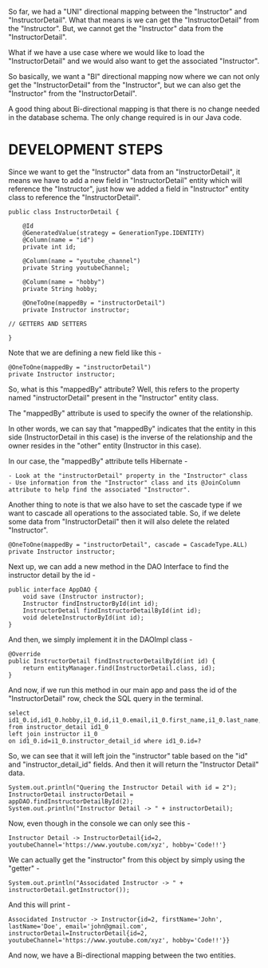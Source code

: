 So far, we had a "UNI" directional mapping between the "Instructor" and "InstructorDetail". What that means is we can get the "InstructorDetail" from the "Instructor". But, we cannot get the "Instructor" data from the "InstructorDetail".

What if we have a use case where we would like to load the "InstructorDetail" and we would also want to get the associated "Instructor".

So basically, we want a "BI" directional mapping now where we can not only get the "InstructorDetail" from the "Instructor", but we can also get the "Instructor" from the "InstructorDetail".

A good thing about Bi-directional mapping is that there is no change needed in the database schema. The only change required is in our Java code.

# DEVELOPMENT STEPS

Since we want to get the "Instructor" data from an "InstructorDetail", it means we have to add a new field in "InstructorDetail" entity which will reference the "Instructor", just how we added a field in "Instructor" entity class to reference the "InstructorDetail".

    public class InstructorDetail {

        @Id
        @GeneratedValue(strategy = GenerationType.IDENTITY)
        @Column(name = "id")
        private int id;

        @Column(name = "youtube_channel")
        private String youtubeChannel;

        @Column(name = "hobby")
        private String hobby;

        @OneToOne(mappedBy = "instructorDetail")
        private Instructor instructor;

    // GETTERS AND SETTERS

    }

Note that we are defining a new field like this - 

    @OneToOne(mappedBy = "instructorDetail")
    private Instructor instructor;

So, what is this "mappedBy" attribute? Well, this refers to the property named "instructorDetail" present in the "Instructor" entity class.

The "mappedBy" attribute is used to specify the owner of the relationship.

In other words, we can say that "mappedBy" indicates that the entity in this side (InstructorDetail in this case) is the inverse of the relationship and the owner resides in the "other" entity (Instructor in this case).

In our case, the "mappedBy" attribute tells Hibernate - 

    - Look at the "instructorDetail" property in the "Instructor" class
    - Use information from the "Instructor" class and its @JoinColumn attribute to help find the associated "Instructor".

Another thing to note is that we also have to set the cascade type if we want to cascade all operations to the associated table. So, if we delete some data from "InstructorDetail" then it will also delete the related "Instructor".

    @OneToOne(mappedBy = "instructorDetail", cascade = CascadeType.ALL)
    private Instructor instructor;

Next up, we can add a new method in the DAO Interface to find the instructor detail by the id - 

    public interface AppDAO {
        void save (Instructor instructor);
        Instructor findInstructorById(int id);
        InstructorDetail findInstructorDetailById(int id);
        void deleteInstructorById(int id);
    }

And then, we simply implement it in the DAOImpl class - 

    @Override
    public InstructorDetail findInstructorDetailById(int id) {
        return entityManager.find(InstructorDetail.class, id);
    }

And now, if we run this method in our main app and pass the id of the "InstructorDetail" row, check the SQL query in the terminal.

    select id1_0.id,id1_0.hobby,i1_0.id,i1_0.email,i1_0.first_name,i1_0.last_name,id1_0.youtube_channel from instructor_detail id1_0
    left join instructor i1_0 
    on id1_0.id=i1_0.instructor_detail_id where id1_0.id=?

So, we can see that it will left join the "instructor" table based on the "id" and "instructor_detail_id" fields. And then it will return the "Instructor Detail" data.

    System.out.println("Quering the Instructor Detail with id = 2");
	InstructorDetail instructorDetail = appDAO.findInstructorDetailById(2);
	System.out.println("Instructor Detail -> " + instructorDetail);

Now, even though in the console we can only see this - 

    Instructor Detail -> InstructorDetail{id=2, youtubeChannel='https://www.youtube.com/xyz', hobby='Code!!'}

We can actually get the "instructor" from this object by simply using the "getter" -

	System.out.println("Associdated Instructor -> " + instructorDetail.getInstructor());

And this will print - 

    Associdated Instructor -> Instructor{id=2, firstName='John', lastName='Doe', email='john@gmail.com', instructorDetail=InstructorDetail{id=2, youtubeChannel='https://www.youtube.com/xyz', hobby='Code!!'}}

And now, we have a Bi-directional mapping between the two entities.
